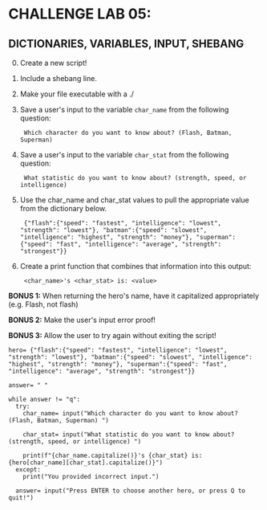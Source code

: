 # CHALLENGE LAB 05:
## DICTIONARIES, VARIABLES, INPUT, SHEBANG

0. Create a new script!

0. Include a shebang line.

0. Make your file executable with a ./

0. Save a user's input to the variable `char_name` from the following question:

        Which character do you want to know about? (Flash, Batman, Superman)

0. Save a user's input to the variable `char_stat` from the following question:

        What statistic do you want to know about? (strength, speed, or intelligence)

0. Use the char_name and char_stat values to pull the appropriate value from the dictionary below.

        {"flash":{"speed": "fastest", "intelligence": "lowest", "strength": "lowest"}, "batman":{"speed": "slowest", "intelligence": "highest", "strength": "money"}, "superman":{"speed": "fast", "intelligence": "average", "strength": "strongest"}}

0. Create a print function that combines that information into this output:

        <char_name>'s <char_stat> is: <value>

**BONUS 1:** When returning the hero's name, have it capitalized appropriately (e.g. Flash, not flash)

**BONUS 2:** Make the user's input error proof!

**BONUS 3:** Allow the user to try again without exiting the script!

```
hero= {"flash":{"speed": "fastest", "intelligence": "lowest", "strength": "lowest"}, "batman":{"speed": "slowest", "intelligence": "highest", "strength": "money"}, "superman":{"speed": "fast", "intelligence": "average", "strength": "strongest"}}

answer= " "

while answer != "q":
  try:
    char_name= input("Which character do you want to know about? (Flash, Batman, Superman) ")

    char_stat= input("What statistic do you want to know about? (strength, speed, or intelligence) ")

    print(f"{char_name.capitalize()}'s {char_stat} is: {hero[char_name][char_stat].capitalize()}")
  except:
    print("You provided incorrect input.")

  answer= input("Press ENTER to choose another hero, or press Q to quit!")
```  
